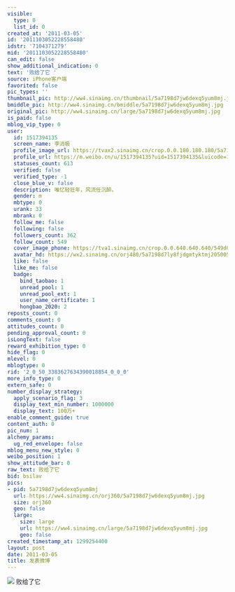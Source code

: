 ```yaml
---
visible:
  type: 0
  list_id: 0
created_at: '2011-03-05'
id: '2011103052228558480'
idstr: '7104371279'
mid: '2011103052228558480'
can_edit: false
show_additional_indication: 0
text: '败给了它 '
source: iPhone客户端
favorited: false
pic_types: ''
thumbnail_pic: http://ww4.sinaimg.cn/thumbnail/5a7198d7jw6dexq5yum8mj.jpg
bmiddle_pic: http://ww4.sinaimg.cn/bmiddle/5a7198d7jw6dexq5yum8mj.jpg
original_pic: http://ww4.sinaimg.cn/large/5a7198d7jw6dexq5yum8mj.jpg
is_paid: false
mblog_vip_type: 0
user:
  id: 1517394135
  screen_name: 李消极
  profile_image_url: https://tvax2.sinaimg.cn/crop.0.0.180.180.180/5a7198d7ly8fjdgmtyktmj20500500so.jpg?KID=imgbed,tva&Expires=1606400216&ssig=6gdimgG02x
  profile_url: https://m.weibo.cn/u/1517394135?uid=1517394135&luicode=10000011&lfid=2304131517394135_-_WEIBO_SECOND_PROFILE_WEIBO
  statuses_count: 613
  verified: false
  verified_type: -1
  close_blue_v: false
  description: 唯忆轻狂年，风流任沉醉。
  gender: m
  mbtype: 0
  urank: 33
  mbrank: 0
  follow_me: false
  following: false
  followers_count: 362
  follow_count: 549
  cover_image_phone: https://tva1.sinaimg.cn/crop.0.0.640.640.640/549d0121tw1egm1kjly3jj20hs0hsq4f.jpg
  avatar_hd: https://wx2.sinaimg.cn/orj480/5a7198d7ly8fjdgmtyktmj20500500so.jpg
  like: false
  like_me: false
  badge:
    bind_taobao: 1
    unread_pool: 1
    unread_pool_ext: 1
    user_name_certificate: 1
    hongbao_2020: 2
reposts_count: 0
comments_count: 0
attitudes_count: 0
pending_approval_count: 0
isLongText: false
reward_exhibition_type: 0
hide_flag: 0
mlevel: 0
mblogtype: 0
rid: '2_0_50_3383627634390018854_0_0_0'
more_info_type: 0
extern_safe: 0
number_display_strategy:
  apply_scenario_flag: 3
  display_text_min_number: 1000000
  display_text: 100万+
enable_comment_guide: true
content_auth: 0
pic_num: 1
alchemy_params:
  ug_red_envelope: false
mblog_menu_new_style: 0
weibo_position: 1
show_attitude_bar: 0
raw_text: 败给了它 ​​​
bid: bsilav
pics:
- pid: 5a7198d7jw6dexq5yum8mj
  url: https://ww4.sinaimg.cn/orj360/5a7198d7jw6dexq5yum8mj.jpg
  size: orj360
  geo: false
  large:
    size: large
    url: https://ww4.sinaimg.cn/large/5a7198d7jw6dexq5yum8mj.jpg
    geo: false
created_timestamp_at: 1299254400
layout: post
date: 2011-03-05
title: 发表微博
---
```


![](http://ww4.sinaimg.cn/large/5a7198d7jw6dexq5yum8mj.jpg)
败给了它 
